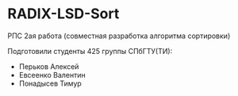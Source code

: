 # RADIX-LSD-Sort
РПС 2ая работа (совместная разработка алгоритма сортировки)

Подготовили студенты 425 группы СПбГТУ(ТИ):
  * Перьков Алексей
  * Евсеенко Валентин
  * Понадысев Тимур
